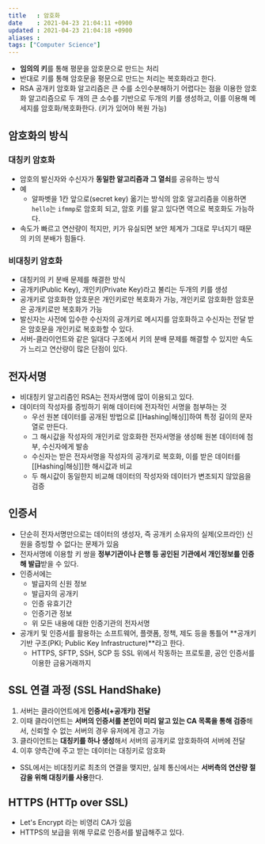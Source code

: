 ```yaml
---
title   : 암호화
date    : 2021-04-23 21:04:11 +0900
updated : 2021-04-23 21:04:18 +0900
aliases : 
tags: ["Computer Science"]
---
```


- **임의의 키**를 통해 평문을 암호문으로 만드는 처리  
- 반대로 키를 통해 암호문을 평문으로 만드는 처리는 복호화라고 한다.  
-  RSA 공개키 암호화 알고리즘은 큰 수를 소인수분해하기 어렵다는 점을 이용한 암호화 알고리즘으로 두 개의 큰 소수를 기반으로 두개의 키를 생성하고, 이를 이용해 메세지를 암호화/복호화한다. (키가 있어야 복원 가능)

## 암호화의 방식

### 대칭키 암호화
- 암호의 발신자와 수신자가 **동일한 알고리즘과 그 열쇠**를 공유하는 방식 
- 예
	- 알파벳을 1칸 앞으로(secret key) 옮기는 방식의 암호 알고리즘을 이용하면 `hello`는 `ifmmp`로 암호회 되고, 암호 키를 알고 있다면 역으로 복호화도 가능하다. 
- 속도가 빠르고 연산량이 적지만, 키가 유실되면 보안 체계가 그대로 무너지기 때문의 키의 분배가 힘들다. 


### 비대칭키 암호화 
- 대칭키의 키 분배 문제를 해결한 방식
- 공개키(Public Key), 개인키(Private Key)라고 불리는 두개의 키를 생성 
- 공개키로 암호화한 암호문은 개인키로만 복호화가 가능, 개인키로 암호화한 암호문은 공개키로만 복호화가 가능  
- 발신자는 사전에 입수한 수신자의 공개키로 메시지를 암호화하고 수신자는 전달 받은 암호문을 개인키로 복호화할 수 있다. 
- 서버-클라이언트와 같은 일대다 구조에서 키의 분배 문제를 해결할 수 있지만 속도가 느리고 연산량이 많은 단점이 있다.  

## 전자서명 
- 비대칭키 알고리즘인 RSA는 전자서명에 많이 이용되고 있다.  
- 데이터의 작성자를 증빙하기 위해 데이터에 전자적인 서명을 첨부하는 것 
	- 우선 원본 데이터를 공개된 방법으로 [[Hashing|해싱]]하여 특정 길이의 문자열로 만든다.
	- 그 해시값을 작성자의 개인키로 암호화한 전자서명을 생성해 원본 데이터에 첨부, 수신자에게 발송 
	- 수신자는 받은 전자서명을 작성자의 공개키로 복호화, 이를 받은 데이터를 [[Hashing|해싱]]한 해시값과 비교 
	- 두 해시값이 동일한지 비교해 데이터의 작성자와 데이터가 변조되지 않았음을 검증 

## 인증서 
- 단순히 전자서명만으로는 데이터의 생성자, 즉 공개키 소유자의 실제(오프라인) 신원을 증빙할 수 없다는 문제가 있음 
- 전자서명에 이용할 키 쌍을 **정부기관이나 은행 등 공인된 기관에서 개인정보를 인증해 발급**받을 수 있다. 
- 인증서에는
	- 발급자의 신원 정보
	- 발급자의 공개키
	- 인증 유효기간
	- 인증기관 정보
	- 위 모든 내용에 대한 인증기관의 전자서명 
- 공개키 및 인증서를 활용하는 소프트웨어, 플랫폼, 정책, 제도 등을 통틀어 **공개키 기반 구조(PKI; Public Key Infrastructure)**라고 한다. 
	- HTTPS, SFTP, SSH, SCP 등 SSL 위에서 작동하는 프로토콜, 공인 인증서를 이용한 금융거래까지 

## SSL 연결 과정 (SSL HandShake)  
1. 서버는 클라이언트에게 **인증서(+공개키) 전달** 
2. 이때 클라이언트는 **서버의 인증서를 본인이 미리 알고 있는 CA 목록을 통해 검증**해서, 신뢰할 수 없는 서버의 경우 유저에게 경고 가능 
3. 클라이언트는 **대칭키를 하나 생성**해서 서버의 공개키로 암호화하여 서버에 전달 
4. 이후 양측간에 주고 받는 데이터는 대칭키로 암호화 

- SSL에서는 비대칭키로 최초의 연결을 맺지만, 실제 통신에서는 **서버측의 연산량 절감을 위해 대칭키를 사용**한다.  


## HTTPS (HTTp over SSL)
- Let's Encrypt 라는 비영리 CA가 있음 
- HTTPS의 보급을 위해 무료로 인증서를 발급해주고 있다. 
